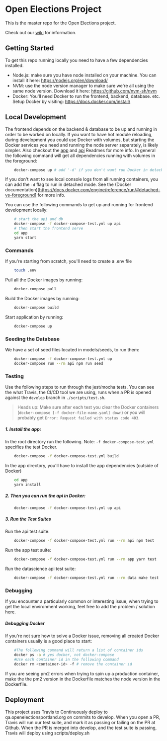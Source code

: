 # Open Elections Project

This is the master repo for the Open Elections project.

Check out our [wiki](https://github.com/hackoregon/openelections/wiki) for information.

## Getting Started
To get this repo running locally you need to have a few dependencies installed.
- Node.js: make sure you have node installed on your machine. You can install it here: https://nodejs.org/en/download/
- NVM: use the node version manager to make sure we're all using the same node version. Download it here: https://github.com/nvm-sh/nvm
- Docker: You'll need Docker to run the frontend, backend, database. etc. Setup Docker by visiting: https://docs.docker.com/install/


## Local Development

The frontend depends on the backend & database to be up and running in order to be worked on locally. If you want to have hot module reloading, during development you could use Docker with volumes, but starting the Docker services you need and running the node server separately, is likely simpler. Also checkout the [app](/api/Readme.md) and [api](/api/README.md) Readmes for more info. In general the following command will get all dependencies running with volumes in the foreground:

```bash
    docker-compose up # add '-d' if you don't want run Docker in detached mode in the background
```
If you don't want to see local console logs from all running containers, you can add the `-d` flag to run in detached mode. See the (Docker documentation)[https://docs.docker.com/engine/reference/run/#detached-vs-foreground] for more info.

You can use the following commands to get up and running for frontend development locally:

```bash
    # start the api and db
    docker-compose -f docker-compose-test.yml up api
    # then start the frontend serve
    cd app
    yarn start
```




### Commands
If you're starting from scratch, you'll need to create a .env file
```bash
    touch .env
```

Pull all the Docker images by running: 

```bash
    docker-compose pull
```

Build the Docker images by running:

```bash
    docker-compose build
```
    
Start application by running:

```bash
    docker-compose up
```


### Seeding the Database

We have a set of seed files located in models/seeds, to run them:

```bash
    docker-compose -f docker-compose-test.yml up
    docker-compose run --rm api npm run seed
```

### Testing
Use the following steps to run through the jest/mocha tests. You can see the what Travis, the CI/CD tool we are using, runs when a PR is opened against the `develop` branch in `./scripts/test.sh`.
> Heads up: Make sure after each test you clear the Docker containers (`docker-compose [-f docker-file-name.yaml] down`) or you will probably get `Error: Request failed with status code 403`.

##### 1. Install the app:

In the root directory run the following. Note: `-f docker-compose-test.yml` specifies the test Docker.
```bash
    docker-compose -f docker-compose-test.yml build
```

In the app directory, you'll have to install the app dependencies (outside of Docker)

```bash
    cd app
    yarn install
```

##### 2. Then you can run the api in Docker:
```bash
    docker-compose -f docker-compose-test.yml up api
```

##### 3. Run the Test Suites

Run the api test suite:

```bash
    docker-compose -f docker-compose-test.yml run --rm api npm test
```

Run the app test suite:

```bash
    docker-compose -f docker-compose-test.yml run --rm app yarn test
```

Run the datascience api test suite:

```bash
    docker-compose -f docker-compose-test.yml run --rm data make test
```

### Debugging
If you encounter a particularly common or interesting issue, when trying to get the local environment working, feel free to add the problem / solution here.
##### Debugging Docker
If you're not sure how to solve a Docker issue, removing all created Docker containers usually is a good place to start:

```bash
    #The following command will return a list of container ids
    docker ps -a # yes docker, not docker-compose
    #Use each container id in the following command
    docker rm <container-id> -f # remove the container id
```
If you are seeing pm2 errors when trying to spin up a production container, make the the pm2 version in the Dockerfile matches the node version in the Dockerfile.
## Deployment

This project uses Travis to Continuously deploy to qa.openelectionsportland.org on commits to develop. 
When you open a PR, Travis will run our test suite, and mark it as passing or failing on the PR at Github.
When the PR is merged into develop, and the test suite is passing, Travis will deploy using scripts/deploy.sh

